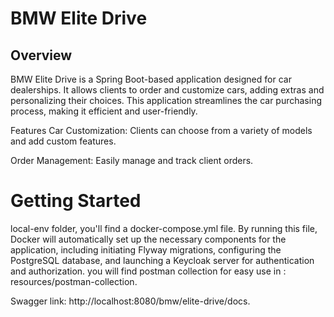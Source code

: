 # BMW Elite Drive


## Overview
BMW Elite Drive is a Spring Boot-based application designed for car dealerships. It allows clients to order and customize cars, adding extras and personalizing their choices. This application streamlines the car purchasing process, making it efficient and user-friendly.

Features
Car Customization: Clients can choose from a variety of models and add custom features.

Order Management: Easily manage and track client orders.

# Getting Started
local-env folder, you'll find a docker-compose.yml file. By running this file, Docker will automatically set up the necessary components for the application, including initiating Flyway migrations, configuring the PostgreSQL database, and launching a Keycloak server for authentication and authorization.
you will find postman collection for easy use in : resources/postman-collection.

Swagger link: http://localhost:8080/bmw/elite-drive/docs.

